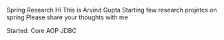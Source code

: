 Spring Research
Hi
This is Arvind Gupta
Starting few research projetcs on spring
Please share your thoughts with me


Started:
Core
AOP
JDBC